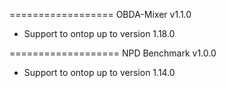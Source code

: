 ==================
OBDA-Mixer v1.1.0

- Support to ontop up to version 1.18.0

===================
NPD Benchmark v1.0.0

- Support to ontop up to version 1.14.0